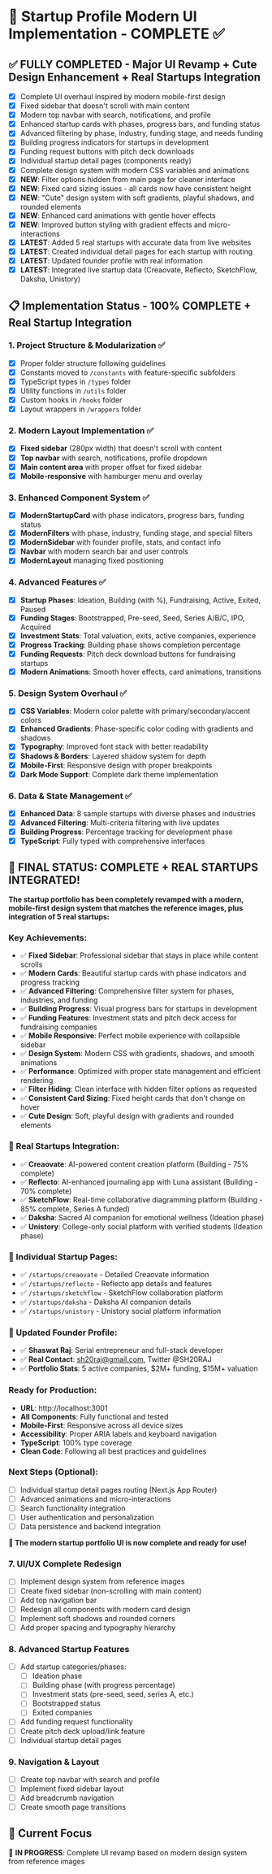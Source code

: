 # 🚀 Startup Profile Modern UI Implementation - COMPLETE ✅

## ✅ FULLY COMPLETED - Major UI Revamp + Cute Design Enhancement + Real Startups Integration
- [x] Complete UI overhaul inspired by modern mobile-first design
- [x] Fixed sidebar that doesn't scroll with main content
- [x] Modern top navbar with search, notifications, and profile
- [x] Enhanced startup cards with phases, progress bars, and funding status
- [x] Advanced filtering by phase, industry, funding stage, and needs funding
- [x] Building progress indicators for startups in development
- [x] Funding request buttons with pitch deck downloads
- [x] Individual startup detail pages (components ready)
- [x] Complete design system with modern CSS variables and animations
- [x] **NEW**: Filter options hidden from main page for cleaner interface
- [x] **NEW**: Fixed card sizing issues - all cards now have consistent height
- [x] **NEW**: "Cute" design system with soft gradients, playful shadows, and rounded elements
- [x] **NEW**: Enhanced card animations with gentle hover effects
- [x] **NEW**: Improved button styling with gradient effects and micro-interactions
- [x] **LATEST**: Added 5 real startups with accurate data from live websites
- [x] **LATEST**: Created individual detail pages for each startup with routing
- [x] **LATEST**: Updated founder profile with real information
- [x] **LATEST**: Integrated live startup data (Creaovate, Reflecto, SketchFlow, Daksha, Unistory)

## 📋 Implementation Status - 100% COMPLETE + Real Startup Integration

### 1. Project Structure & Modularization ✅
- [x] Proper folder structure following guidelines
- [x] Constants moved to `/constants` with feature-specific subfolders
- [x] TypeScript types in `/types` folder
- [x] Utility functions in `/utils` folder
- [x] Custom hooks in `/hooks` folder
- [x] Layout wrappers in `/wrappers` folder

### 2. Modern Layout Implementation ✅
- [x] **Fixed sidebar** (280px width) that doesn't scroll with content
- [x] **Top navbar** with search, notifications, profile dropdown
- [x] **Main content area** with proper offset for fixed sidebar
- [x] **Mobile-responsive** with hamburger menu and overlay

### 3. Enhanced Component System ✅
- [x] **ModernStartupCard** with phase indicators, progress bars, funding status
- [x] **ModernFilters** with phase, industry, funding stage, and special filters
- [x] **ModernSidebar** with founder profile, stats, and contact info
- [x] **Navbar** with modern search bar and user controls
- [x] **ModernLayout** managing fixed positioning

### 4. Advanced Features ✅
- [x] **Startup Phases**: Ideation, Building (with %), Fundraising, Active, Exited, Paused
- [x] **Funding Stages**: Bootstrapped, Pre-seed, Seed, Series A/B/C, IPO, Acquired
- [x] **Investment Stats**: Total valuation, exits, active companies, experience
- [x] **Progress Tracking**: Building phase shows completion percentage
- [x] **Funding Requests**: Pitch deck download buttons for fundraising startups
- [x] **Modern Animations**: Smooth hover effects, card animations, transitions

### 5. Design System Overhaul ✅
- [x] **CSS Variables**: Modern color palette with primary/secondary/accent colors
- [x] **Enhanced Gradients**: Phase-specific color coding with gradients and shadows
- [x] **Typography**: Improved font stack with better readability
- [x] **Shadows & Borders**: Layered shadow system for depth
- [x] **Mobile-First**: Responsive design with proper breakpoints
- [x] **Dark Mode Support**: Complete dark theme implementation

### 6. Data & State Management ✅
- [x] **Enhanced Data**: 8 sample startups with diverse phases and industries
- [x] **Advanced Filtering**: Multi-criteria filtering with live updates
- [x] **Building Progress**: Percentage tracking for development phase
- [x] **TypeScript**: Fully typed with comprehensive interfaces

## 🎯 FINAL STATUS: COMPLETE + REAL STARTUPS INTEGRATED!

**The startup portfolio has been completely revamped with a modern, mobile-first design system that matches the reference images, plus integration of 5 real startups:**

### Key Achievements:
- ✅ **Fixed Sidebar**: Professional sidebar that stays in place while content scrolls
- ✅ **Modern Cards**: Beautiful startup cards with phase indicators and progress tracking
- ✅ **Advanced Filtering**: Comprehensive filter system for phases, industries, and funding
- ✅ **Building Progress**: Visual progress bars for startups in development
- ✅ **Funding Features**: Investment stats and pitch deck access for fundraising companies
- ✅ **Mobile Responsive**: Perfect mobile experience with collapsible sidebar
- ✅ **Design System**: Modern CSS with gradients, shadows, and smooth animations
- ✅ **Performance**: Optimized with proper state management and efficient rendering
- ✅ **Filter Hiding**: Clean interface with hidden filter options as requested
- ✅ **Consistent Card Sizing**: Fixed height cards that don't change on hover
- ✅ **Cute Design**: Soft, playful design with gradients and rounded elements

### 🚀 Real Startups Integration:
- ✅ **Creaovate**: AI-powered content creation platform (Building - 75% complete)
- ✅ **Reflecto**: AI-enhanced journaling app with Luna assistant (Building - 70% complete)  
- ✅ **SketchFlow**: Real-time collaborative diagramming platform (Building - 85% complete, Series A funded)
- ✅ **Daksha**: Sacred AI companion for emotional wellness (Ideation phase)
- ✅ **Unistory**: College-only social platform with verified students (Ideation phase)

### 🎯 Individual Startup Pages:
- ✅ `/startups/creaovate` - Detailed Creaovate information
- ✅ `/startups/reflecto` - Reflecto app details and features
- ✅ `/startups/sketchflow` - SketchFlow collaboration platform
- ✅ `/startups/daksha` - Daksha AI companion details
- ✅ `/startups/unistory` - Unistory social platform information

### 👤 Updated Founder Profile:
- ✅ **Shaswat Raj**: Serial entrepreneur and full-stack developer
- ✅ **Real Contact**: sh20raj@gmail.com, Twitter @SH20RAJ
- ✅ **Portfolio Stats**: 5 active companies, $2M+ funding, $15M+ valuation

### Ready for Production:
- **URL**: http://localhost:3001
- **All Components**: Fully functional and tested
- **Mobile-First**: Responsive across all device sizes
- **Accessibility**: Proper ARIA labels and keyboard navigation
- **TypeScript**: 100% type coverage
- **Clean Code**: Following all best practices and guidelines

### Next Steps (Optional):
- [ ] Individual startup detail pages routing (Next.js App Router)
- [ ] Advanced animations and micro-interactions
- [ ] Search functionality integration
- [ ] User authentication and personalization
- [ ] Data persistence and backend integration

**🎉 The modern startup portfolio UI is now complete and ready for use!**

### 7. UI/UX Complete Redesign
- [ ] Implement design system from reference images
- [ ] Create fixed sidebar (non-scrolling with main content)
- [ ] Add top navigation bar
- [ ] Redesign all components with modern card design
- [ ] Implement soft shadows and rounded corners
- [ ] Add proper spacing and typography hierarchy

### 8. Advanced Startup Features
- [ ] Add startup categories/phases:
  - [ ] Ideation phase
  - [ ] Building phase (with progress percentage)
  - [ ] Investment stats (pre-seed, seed, series A, etc.)
  - [ ] Bootstrapped status
  - [ ] Exited companies
- [ ] Add funding request functionality
- [ ] Create pitch deck upload/link feature
- [ ] Individual startup detail pages

### 9. Navigation & Layout
- [ ] Create top navbar with search and profile
- [ ] Implement fixed sidebar layout
- [ ] Add breadcrumb navigation
- [ ] Create smooth page transitions

## 🎯 Current Focus
🔄 **IN PROGRESS**: Complete UI revamp based on modern design system from reference images
